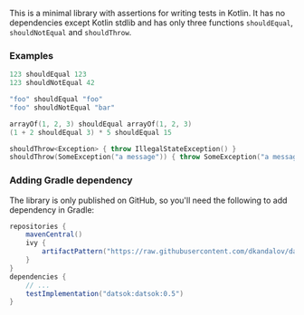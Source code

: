 This is a minimal library with assertions for writing tests in Kotlin.
It has no dependencies except Kotlin stdlib and has only three functions `shouldEqual`, `shouldNotEqual` and `shouldThrow`.

### Examples
```kotlin
123 shouldEqual 123
123 shouldNotEqual 42

"foo" shouldEqual "foo"
"foo" shouldNotEqual "bar"

arrayOf(1, 2, 3) shouldEqual arrayOf(1, 2, 3)
(1 + 2 shouldEqual 3) * 5 shouldEqual 15

shouldThrow<Exception> { throw IllegalStateException() }
shouldThrow(SomeException("a message")) { throw SomeException("a message") }
```

### Adding Gradle dependency
The library is only published on GitHub, so you'll need the following to add dependency in Gradle:
```groovy
repositories {
    mavenCentral()
    ivy {
        artifactPattern("https://raw.githubusercontent.com/dkandalov/datsok/master/jars/[artifact]-[revision](.[ext])")
    }
}
dependencies {
    // ...
    testImplementation("datsok:datsok:0.5")
}
```